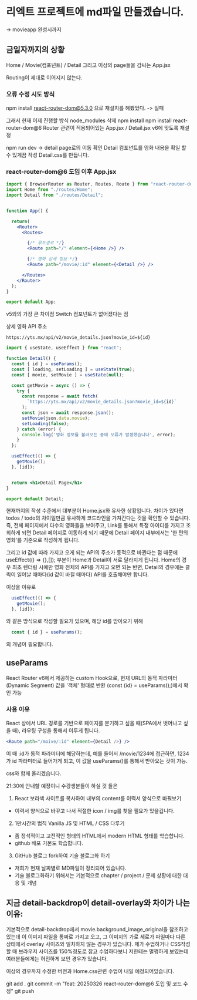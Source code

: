 # 리엑트 프로젝트에 md파일 만들겠습니다.
  -> movieapp 완성시까지

## 금일자까지의 상황
Home / Movie(컴포넌트) / Detail
그리고 이상의 page들을 감싸는 App.jsx

Routing이 제대로 이어지지 않는다.

### 오류 수정 시도 방식
npm install react-router-dom@5.3.0
으로 재설치를 해봤었다. -> 실패

그래서 현재 이제 진행할 방식
node_modules 삭제
npm install
npm install react-router-dom@6
Router 관련이 적용되어있는 App.jsx / Detail.jsx
v6에 맞도록 재설정

npm run dev -> detail page로의 이동 확인
Detail 컴포넌트를 영화 내용을 확일 할 수 있게끔 작성
Detail.css를 만듭니다.


### react-router-dom@6 도입 이후 App.jsx
``` jsx
import { BrowserRouter as Router, Routes, Route } from "react-router-dom";
import Home from "./routes/Home";
import Detail from "./routes/Detail";


function App() {

  return(
    <Router>
      <Routes>

        {/* 루트경로 */}
        <Route path="/" element={<Home />} />

        {/* 영화 상세 정보 */}
        <Route path="/movie/:id" element={<Detail />} />

      </Routes>
    </Router>
  );
}

export default App;
```
v5와의 가장 큰 차이점 Switch 컴포넌트가 없어졌다는 점


상세 영화 API 주소

`https://yts.mx/api/v2/movie_details.json?movie_id=${id}`


``` jsx
import { useState, useEffect } from "react";

function Detail() {
  const { id } = useParams();
  const [ loading, setLoading ] = useState(true);
  const [ movie, setMovie ] = useState(null);

  const getMovie = async () => {
    try {
      const response = await fetch(
        `https://yts.mx/api/v2/movie_details.json?movie_id=${id}`
      );
      const json = await response.json();
      setMovie(json.data.movie);
      setLoading(false);
    } catch (error) {
      console.log('영화 정보를 불러오는 중에 오류가 발생했습니다', error);
    }
  };

  useEffect(() => {
    getMovie();
  }, [id]);


  return <h1>Detail Page</h1>
}

export default Detail;
```

현재까지의 작성 수준에서 대부분이 Home.jsx와 유사한 상황입니다. 차이가 있다면 todos / todo의 차이일만큼 유사하게 코드라인을 가져간다는 것을 확인할 수 있습니다. 
즉, 전체 페이지에서 다수의 영화들을 보여주고, Link를 통해서 특정 아이디를 가지고 조회하게 되면 Detail 페이지로 이동하게 되기 때문에 Detail 페이지 내부에서는 '한 편의 영화'를 기준으로 작성하게 됩니다.

그리고 id 값에 따라 가지고 오게 되는 API의 주소가 동적으로 바뀐다는 점 때문에 useEffect(() => {},[]); 부분이 Home과 Detail이 서로 달라지게 됩니다.
Home의 경우 최초 렌더링 시에만 영화 전체의 API를 가지고 오면 되는 반면, 
Detail의 경우에는 클릭이 일어날 때마다(id 값이 바뀔 때마다) API를 호출해야만 합니다.

이상을 이유로
``` jsx
  useEffect(() => {
    getMovie();
  }, [id]);
```
와 같은 방식으로 작성할 필요가 있으며, 해당 id를 받아오기 위해

``` jsx
  const { id } = useParams();
```
의 개념이 필요합니다.

## useParams
React Router v6에서 제공하는 custom Hook으로, 현재 URL의 동적 파라미터(Dynamic Segment) 값을 '객체' 형태로 반환 (const {id} = useParams();)에서 확인 가능

### 사용 이유
React 상에서 URL 경로를 기반으로 페이지를 분기하고 싶을 때(SPA에서 벗어나고 싶을 때), 라우팅 구성을 통해서 이루게 됩니다.

``` jsx
<Route path="/moive/:id" element={Detail />} />
```
이 때 :id가 동적 파라미터에 해당하는데, 예를 들어서 /movie/1234에 접근하면, 1234가 id 파라미터로 들어가게 되고, 이 값을 useParams()를 통해서 받아오는 것이 가능.

css와 함께 올리겠습니다.

21:30에 안내할 예정이니
수강생분들이 하실 것 들은

1. React 보라색 사이트를 복사하여 내부의 content를 이력서 양식으로 바꿔보기
  - 이력서 양식으로 바꾸고 나서 적절한 icon / img를 찾을 필요가 있을겁니다.
2. 1만시간의 법칙 Vanilla JS 및 HTML / CSS 다루기
  - 좀 정석적이고 고전적인 형태의 HTML에서 modern HTML 형태를 학습합니다.
  - github 배포 기본도 학습합니다.
3. GitHub 블로그 fork하여 기술 블로그화 하기
  - 저희가 현재 날짜별로 MD파일이 정리되어 있습니다.
  - 기술 블로그화하기 위해서는 기본적으로 chapter / project / 문제 상황에 대한 대응 및 개념


## 지금 detail-backdrop이 detail-overlay와 차이가 나는 이유:
기본적으로 detail-backdrop에서 movie.background_image_original을 참조하고 있는데
이 이미지 파일을 통짜로 가지고 오고, 그 이미지의 가로 세로가 파일마다 다른 상태에서 overlay 사이즈와 일치하지 않는 경우가 있습니다.
제가 수업하거나 CSS작성할 때 브라우저 사이즈를 150%정도로 잡고 수업하다보니 저한테는 멀쩡하게 보였는데 여러분들에게는 허전하게 보인 경우가 있습니다. 

이상의 경우까지 수정한 버전과 Home.css관련 수업이 내일 예정되어있습니다.

git add .
git commit -m "feat: 20250326 react-router-dom@6 도입 및 코드 수정"
git push